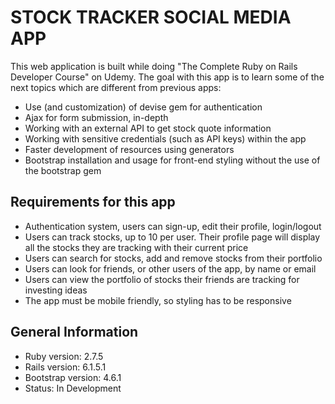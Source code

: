 # STOCK TRACKER SOCIAL MEDIA APP

This web application is built while doing "The Complete Ruby on Rails Developer Course" on Udemy. The goal with this app is to learn some of the next topics which are different from previous apps:

* Use (and customization) of devise gem for authentication
* Ajax for form submission, in-depth
* Working with an external API to get stock quote information
* Working with sensitive credentials (such as API keys) within the app
* Faster development of resources using generators
* Bootstrap installation and usage for front-end styling without the use of the bootstrap gem

## Requirements for this app

* Authentication system, users can sign-up, edit their profile, login/logout
* Users can track stocks, up to 10 per user. Their profile page will display all the stocks they are tracking with their current price
* Users can search for stocks, add and remove stocks from their portfolio
* Users can look for friends, or other users of the app, by name or email
* Users can view the portfolio of stocks their friends are tracking for investing ideas
* The app must be mobile friendly, so styling has to be responsive

## General Information

* Ruby version: 2.7.5
* Rails version: 6.1.5.1
* Bootstrap version: 4.6.1
* Status: In Development

